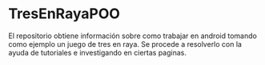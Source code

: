 # TresEnRayaPOO
El repositorio obtiene información sobre como trabajar en android tomando como ejemplo un juego de tres en raya. Se procede a resolverlo con la ayuda de tutoriales e investigando en ciertas paginas.
